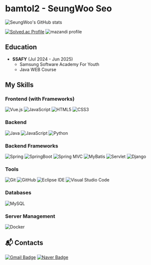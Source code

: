 # bamtol2 - SeungWoo Seo

![SeungWoo's GitHub stats](https://github-readme-stats.vercel.app/api?username=bamtol2&show_icons=true&theme=dark)

[![Solved.ac Profile](http://mazassumnida.wtf/api/v2/generate_badge?boj=7504a)](https://solved.ac/7504a/)
![mazandi profile](http://mazandi.herokuapp.com/api?handle=7504a&theme=warm)

## Education

- **SSAFY** (Jul 2024 - Jun 2025)
  - Samsung Software Academy For Youth
  - Java WEB Course

## My Skills

### Frontend (with Frameworks)
![Vue.js](https://img.shields.io/badge/Vue.js-4FC08D?style=for-the-badge&logo=Vue.js&logoColor=white)
![JavaScript](https://img.shields.io/badge/-JavaScript-F7DF1E?style=for-the-badge&logo=javascript&logoColor=black)
![HTML5](https://img.shields.io/badge/HTML5-E34F26.svg?&style=for-the-badge&logo=HTML5&logoColor=white)
![CSS3](https://img.shields.io/badge/CSS3-1572B6.svg?&style=for-the-badge&logo=CSS3&logoColor=white)

### Backend
![Java](https://img.shields.io/badge/java-007396?style=for-the-badge&logo=OpenJDK&logoColor=white)
![JavaScript](https://img.shields.io/badge/-JavaScript-F7DF1E?style=for-the-badge&logo=javascript&logoColor=black)
![Python](https://img.shields.io/badge/Python-3776AB.svg?&style=for-the-badge&logo=Python&logoColor=white)

### Backend Frameworks
![Spring](https://img.shields.io/badge/Spring-6DB33F?style=for-the-badge&logo=Spring&logoColor=white)
![SpringBoot](https://img.shields.io/badge/springboot-6DB33F?style=for-the-badge&logo=springboot&logoColor=white)
![Spring MVC](https://img.shields.io/badge/-Spring_MVC-6DB33F?style=for-the-badge&logo=spring&logoColor=white)
![MyBatis](https://img.shields.io/badge/-MyBatis-000000?style=for-the-badge&logo=java&logoColor=white)
![Servlet](https://img.shields.io/badge/-Servlet-007396?style=for-the-badge&logo=java&logoColor=white)
![Django](https://img.shields.io/badge/django-092E20?style=for-the-badge&logo=django&logoColor=white)

### Tools
![Git](https://img.shields.io/badge/Git-F05032.svg?&style=for-the-badge&logo=Git&logoColor=white)
![GitHub](https://img.shields.io/badge/GitHub-181717?style=for-the-badge&logo=GitHub&logoColor=white)
![Eclipse IDE](https://img.shields.io/badge/Eclipse%20IDE-2C2255.svg?&style=for-the-badge&logo=Eclipse%20IDE&logoColor=white)
![Visual Studio Code](https://img.shields.io/badge/Visual%20Studio%20Code-007ACC.svg?&style=for-the-badge&logo=Visual%20Studio%20Code&logoColor=white)

### Databases
![MySQL](https://img.shields.io/badge/MySQL-4479A1?style=for-the-badge&logo=MySQL&logoColor=white)

### Server Management
![Docker](https://img.shields.io/badge/docker-%230db7ed.svg?style=for-the-badge&logo=docker&logoColor=white) 
 
## :mailbox_with_mail: Contacts
[![Gmail Badge](https://img.shields.io/badge/Gmail-d14836?style=for-the-badge&logo=Gmail&logoColor=white&link=mailto:kimsh1691@gmail.com)](mailto:fatmunk7504@gmail.com)
[![Naver Badge](https://img.shields.io/badge/Naver-03C75A?style=for-the-badge&logo=Naver&logoColor=white&link=mailto:rlatngus1691@naver.com)](mailto:7504a@naver.com)

